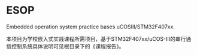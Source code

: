 # ESOP
Embedded operation system practice bases uCOSIII/STM32F407xx.

本项目为学校嵌入式实践课程所需项目，基于STM32F407xx/uCOS-III的串行通信控制系统具体说明可见根目录下的《课程报告》。
